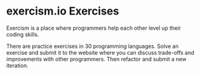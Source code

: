 # exercism.io Exercises

Exercism is a place where programmers help each other level up their coding skills.

There are practice exercises in 30 programming languages. Solve an exercise and submit it to the website where you can discuss trade-offs and improvements with other programmers. Then refactor and submit a new iteration.
